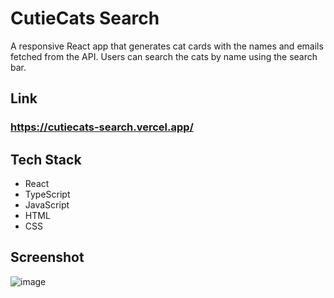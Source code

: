 # CutieCats Search

A responsive React app that generates cat cards with the names and emails fetched from the API. Users can search the cats by name using the search bar.

## Link
### https://cutiecats-search.vercel.app/

## Tech Stack

- React
- TypeScript
- JavaScript
- HTML
- CSS

## Screenshot
![image](https://user-images.githubusercontent.com/71687298/189562835-6921ed7f-1388-438b-ac81-79f767e0dcd6.png)
